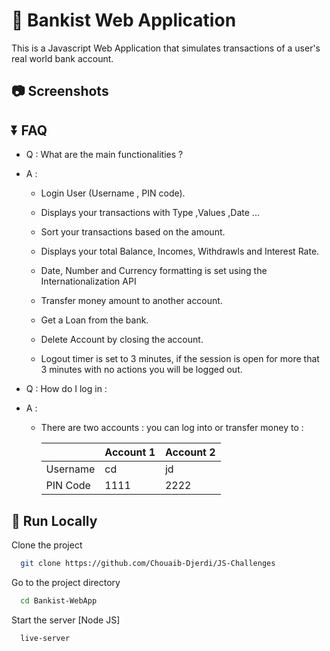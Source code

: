# 🏦 Bankist Web Application

This is a Javascript Web Application that simulates transactions of a user's real world bank account.

## 📷 Screenshots

## ⏬ FAQ

- Q : What are the main functionalities ?
- A :

  - Login User (Username , PIN code).

  - Displays your transactions with Type ,Values ,Date ...

  - Sort your transactions based on the amount.

  - Displays your total Balance, Incomes, Withdrawls and Interest Rate.

  - Date, Number and Currency formatting is set using the Internationalization API

  - Transfer money amount to another account.

  - Get a Loan from the bank.

  - Delete Account by closing the account.

  - Logout timer is set to 3 minutes, if the session is open for more that 3 minutes with no actions you will be logged out.

- Q : How do I log in :
- A :

  - There are two accounts : you can log into or transfer money to :

    |          | Account 1 | Account 2 |
    | -------- | --------- | --------- |
    | Username | cd        | jd        |
    | PIN Code | 1111      | 2222      |

## 🚀 Run Locally

Clone the project

```bash
  git clone https://github.com/Chouaib-Djerdi/JS-Challenges
```

Go to the project directory

```bash
  cd Bankist-WebApp
```

Start the server [Node JS]

```bash
  live-server
```
